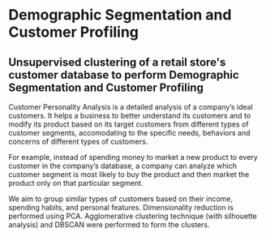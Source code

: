 # Demographic Segmentation and Customer Profiling
## Unsupervised clustering of a retail store's customer database to perform Demographic Segmentation and Customer Profiling

Customer Personality Analysis is a detailed analysis of a company’s ideal customers. It helps a business to better understand its customers and to modify its product based on its target customers from different types of customer segments, accomodating to the specific needs, behaviors and concerns of different types of customers.

For example, instead of spending money to market a new product to every customer in the company’s database, a company can analyze which customer segment is most likely to buy the product and then market the product only on that particular segment.

We aim to group similar types of customers based on their income, spending habits, and personal features. Dimensionality reduction is performed using PCA. Agglomerative clustering technique (with silhouette analysis) and DBSCAN were performed to form the clusters. 
